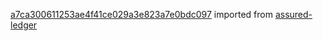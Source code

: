 [a7ca300611253ae4f41ce029a3e823a7e0bdc097](https://github.com/insolar/assured-ledger/commit/a7ca300611253ae4f41ce029a3e823a7e0bdc097) imported from [assured-ledger](https://github.com/insolar/assured-ledger)

